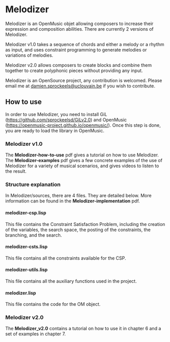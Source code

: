 # Melodizer

Melodizer is an OpenMusic objet allowing composers to increase their expression and composition abilities. There are currently 2 versions of Melodizer.

Melodizer v1.0 takes a sequence of chords and either a melody or a rhythm as input, and uses constraint programming to generate melodies or variations of melodies.

Melodizer v2.0 allows composers to create blocks and combine them together to create polyphonic pieces without providing any input.

Melodizer is an OpenSource project, any contribution is welcomed. Please email me at damien.sprockeels@uclouvain.be if you wish to contribute.

## How to use

In order to use Melodizer, you need to install GiL (https://github.com/sprockeelsd/GiLv2.0) and OpenMusic (https://openmusic-project.github.io/openmusic/). Once this step is done, you are ready to load the library in OpenMusic.

### Melodizer v1.0

The **Melodizer-how-to-use** pdf gives a tutorial on how to use Melodizer. The **Melodizer-examples** pdf gives a few concrete examples of the use of Melodizer for a variety of musical scenarios, and gives videos to listen to the result.

### Structure explanation
In Melodizer/sources, there are 4 files. They are detailed below. More information can be found in the **Melodizer-implementation** pdf.

#### melodizer-csp.lisp
This file contains the Constraint Satisfaction Problem, including the creation of the variables, the search space, the posting of the constraints, the branching, and the search.

#### melodizer-csts.lisp
This file contains all the constraints available for the CSP.

#### melodizer-utils.lisp
This file contains all the auxiliary functions used in the project.

#### melodizer.lisp
This file contains the code for the OM object.

### Melodizer v2.0
The **Melodizer_v2.0** contains a tutorial on how to use it in chapter 6 and a set of examples in chapter 7.
